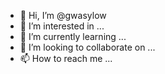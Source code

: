 - 👋 Hi, I’m @gwasylow
- 👀 I’m interested in ...
- 🌱 I’m currently learning ...
- 💞️ I’m looking to collaborate on ...
- 📫 How to reach me ...

<!---
gwasylow/gwasylow is a ✨ special ✨ repository because its `README.md` (this file) appears on your GitHub profile.
You can click the Preview link to take a look at your changes.
--->
